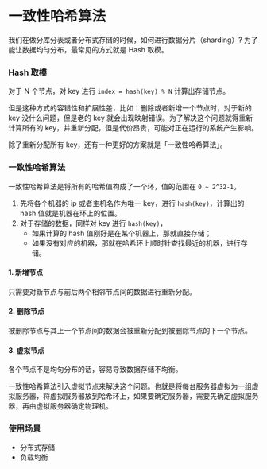 # 一致性哈希算法

我们在做分库分表或者分布式存储的时候，如何进行数据分片（sharding）? 为了能让数据均匀分布，最常见的方式就是 Hash 取模。

### Hash 取模
对于 N 个节点，对 key 进行 `index = hash(key) % N` 计算出存储节点。

但是这种方式的容错性和扩展性差，比如：删除或者新增一个节点时，对于新的 key 没什么问题，但是老的 key 就会出现映射错误。为了解决这个问题就得重新计算所有的 key，并重新分配，但是代价昂贵，可能对正在运行的系统产生影响。

除了重新分配所有 key，还有一种更好的方案就是「一致性哈希算法」。


### 一致性哈希算法
一致性哈希算法是将所有的哈希值构成了一个环，值的范围在 `0 ~ 2^32-1`。

1. 先将各个机器的 ip 或者主机名作为唯一 key，进行 `hash(key)`，计算出的 hash 值就是机器在环上的位置。
2. 对于存储的数据，同样对 key 进行 `hash(key)`，
    - 如果计算的 hash 值刚好是在某个机器上，那就直接存储；
    - 如果没有对应的机器，那就在哈希环上顺时针查找最近的机器，进行存储。

#### 1. 新增节点
只需要对新节点与前后两个相邻节点间的数据进行重新分配。

#### 2. 删除节点
被删除节点与其上一个节点间的数据会被重新分配到被删除节点的下一个节点。

#### 3. 虚拟节点
各个节点不是均匀分布的话，容易导致数据存储不均衡。

一致性哈希算法引入虚拟节点来解决这个问题。也就是将每台服务器虚拟为一组虚拟服务器，将虚拟服务器放到哈希环上，如果要确定服务器，需要先确定虚拟服务器，再由虚拟服务器确定物理机。


### 使用场景
- 分布式存储
- 负载均衡